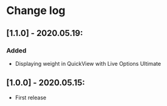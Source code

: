 # Change log

## [1.1.0] - 2020.05.19:
### Added
- Displaying weight in QuickView with Live Options Ultimate

## [1.0.0] - 2020.05.15:
- First release
